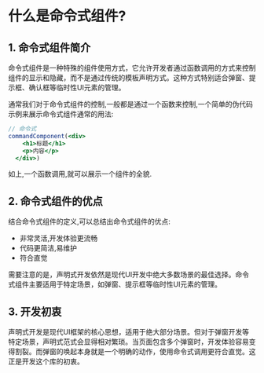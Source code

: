 # 什么是命令式组件?

## 1. **命令式组件简介**

命令式组件是一种特殊的组件使用方式，它允许开发者通过函数调用的方式来控制组件的显示和隐藏，而不是通过传统的模板声明方式。这种方式特别适合弹窗、提示框、确认框等临时性UI元素的管理。

通常我们对于命令式组件的控制,一般都是通过一个函数来控制,一个简单的伪代码示例来展示命令式组件通常的用法:
```jsx
// 命令式
commandComponent(<div>
    <h1>标题</h1>
    <p>内容</p>
  </div>)
```

如上,一个函数调用,就可以展示一个组件的全貌.

## 2. **命令式组件的优点**

结合命令式组件的定义,可以总结出命令式组件的优点:

- 非常灵活,开发体验更流畅
- 代码更简洁,易维护
- 符合直觉

需要注意的是，声明式开发依然是现代UI开发中绝大多数场景的最佳选择。命令式组件主要适用于特定场景，如弹窗、提示框等临时性UI元素的管理。

## 3. **开发初衷**

声明式开发是现代UI框架的核心思想，适用于绝大部分场景。但对于弹窗开发等特定场景，声明式范式会显得相对繁琐。当页面包含多个弹窗时，开发体验容易变得割裂。而弹窗的唤起本身就是一个明确的动作，使用命令式调用更符合直觉。这正是开发这个库的初衷。
